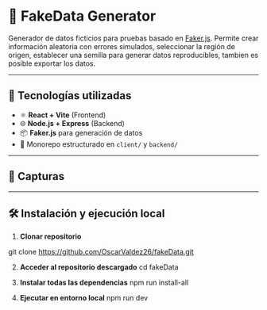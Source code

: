 # 🧪 FakeData Generator

Generador de datos ficticios para pruebas basado en [Faker.js](https://fakerjs.dev/). Permite crear información aleatoria con errores simulados,
seleccionar la región de origen, establecer una semilla para generar datos reproducibles, tambien es posible exportar los datos.

---

## 🚀 Tecnologías utilizadas

- ⚛️ **React + Vite** (Frontend)
- 🌐 **Node.js + Express** (Backend)
- 📦 **Faker.js** para generación de datos
- 📁 Monorepo estructurado en `client/` y `backend/`

---

## 📸 Capturas

---

## 🛠️ Instalación y ejecución local

1. **Clonar repositorio**

git clone https://github.com/OscarValdez26/fakeData.git

2. **Acceder al repositorio descargado**
   cd fakeData

3. **Instalar todas las dependencias**
   npm run install-all

4. **Ejecutar en entorno local**
   npm run dev
